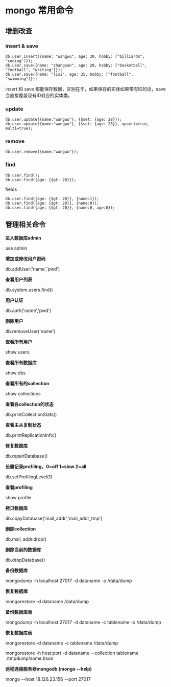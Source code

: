 # mongo 常用命令

## 增删改查

### insert  & save 

```
db.user.insert({name: "wangwu", age: 30, hobby: ["billiards", "coding"]});
db.user.save({name: "zhangsan", age: 20, hobby: ["basketball", "football", "writing"]});
db.user.save({name: "lisi", age: 25, hobby: ["football", "swimming"]});
```

insert 和 save 都能保存数据，区别在于，如果保存的实体如果带有ID的话，save会直接覆盖现有ID对应的实体类。

### update

```
db.user.update({name:"wangwu"}, {$set: {age: 28}});
db.user.update({name:"wangwu"}, {$set: {age: 28}}, upsert=true, multi=true);
```

### remove 

```
db.user.remove({name:"wangwu"});
```

### find

```
db.user.find();
db.user.find({age: {$gt: 20}});
```

fields

```
db.user.find({age: {$gt: 20}}, {name:1});
db.user.find({age: {$gt: 20}}, {name:0});
db.user.find({age: {$gt: 20}}, {name:0, age:0});
```



## 管理相关命令

**进入数据库admin**

use admin

**增加或修改用户密码**

db.addUser('name','pwd')

**查看用户列表**

db.system.users.find()

**用户认证**

db.auth('name','pwd')

**删除用户**

db.removeUser('name')

**查看所有用户**

show users

**查看所有数据库**

show dbs

**查看所有的collection**

show collections

**查看各collection的状态**

db.printCollectionStats()

**查看主从复制状态**

db.printReplicationInfo()

**修复数据库**

db.repairDatabase()

**设置记录profiling，0=off 1=slow 2=all**

db.setProfilingLevel(1)

**查看profiling**

show profile

**拷贝数据库**

db.copyDatabase('mail_addr','mail_addr_tmp')

**删除collection**

db.mail_addr.drop()

**删除当前的数据库**

db.dropDatabase()

**备份数据库**

mongodump -h localhost:27017 -d dataname -o /data/dump

**恢复数据库**

mongorestore -d dataname /data/dump

**备份数据库表**

mongodump -h localhost:27017 -d dataname -c tablename -o /data/dump

**恢复数据库表**

mongorestore -d dataname -c tablename /data/dump

mongorestore -h host:port -d dataname --collection tablename ./tmpdump/some.bson

**远程连接服务器mongodb (mongo --help)**

mongo --host 18.126.23.156 --port 27017

